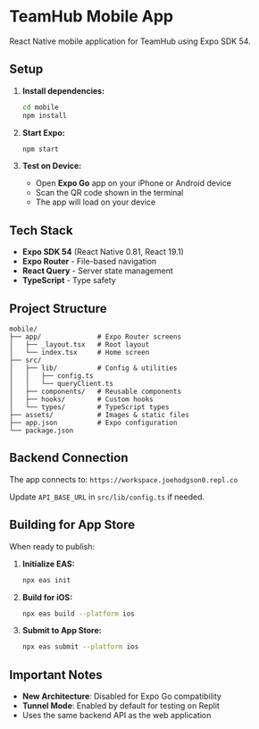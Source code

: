 # TeamHub Mobile App

React Native mobile application for TeamHub using Expo SDK 54.

## Setup

1. **Install dependencies:**
   ```bash
   cd mobile
   npm install
   ```

2. **Start Expo:**
   ```bash
   npm start
   ```

3. **Test on Device:**
   - Open **Expo Go** app on your iPhone or Android device
   - Scan the QR code shown in the terminal
   - The app will load on your device

## Tech Stack

- **Expo SDK 54** (React Native 0.81, React 19.1)
- **Expo Router** - File-based navigation
- **React Query** - Server state management
- **TypeScript** - Type safety

## Project Structure

```
mobile/
├── app/              # Expo Router screens
│   ├── _layout.tsx   # Root layout
│   └── index.tsx     # Home screen
├── src/
│   ├── lib/          # Config & utilities
│   │   ├── config.ts
│   │   └── queryClient.ts
│   ├── components/   # Reusable components
│   ├── hooks/        # Custom hooks
│   └── types/        # TypeScript types
├── assets/           # Images & static files
├── app.json          # Expo configuration
└── package.json
```

## Backend Connection

The app connects to: `https://workspace.joehodgson0.repl.co`

Update `API_BASE_URL` in `src/lib/config.ts` if needed.

## Building for App Store

When ready to publish:

1. **Initialize EAS:**
   ```bash
   npx eas init
   ```

2. **Build for iOS:**
   ```bash
   npx eas build --platform ios
   ```

3. **Submit to App Store:**
   ```bash
   npx eas submit --platform ios
   ```

## Important Notes

- **New Architecture**: Disabled for Expo Go compatibility
- **Tunnel Mode**: Enabled by default for testing on Replit
- Uses the same backend API as the web application
